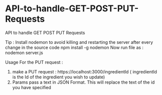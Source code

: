 # API-to-handle-GET-POST-PUT-Requests
API to handle GET POST PUT Requests

Tip : Install nodemon to avoid killing and restarting the server after every change in the source code
npm install -g nodemon 
Now run file as :  nodemon server.js 


Usage For the PUT request :
1) make a PUT request : https://localhost:3000/ingredientId  ( ingredientId is the Id of the ingredient you wish to update)
2) Params pass a text in JSON Format. This will replace the text of the id you have specified
